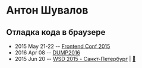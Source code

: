 # Антон Шувалов

## Отладка кода в браузере
- 2015 May 21-22 -- [Frontend Conf 2015](https://www.youtube.com/watch?v=-LFtPWD2zbQ)    
- 2016 Apr 08 -- [DUMP2016](https://www.youtube.com/watch?v=nPYmp586EE0)    
- 2015 Jun 20 -- [WSD 2015 - Санкт-Петербург](https://www.youtube.com/watch?v=V7bnSOwuO4M)  | [:notebook:](https://wsd.events/2015/06/20/pres/code-debug.pdf)  

